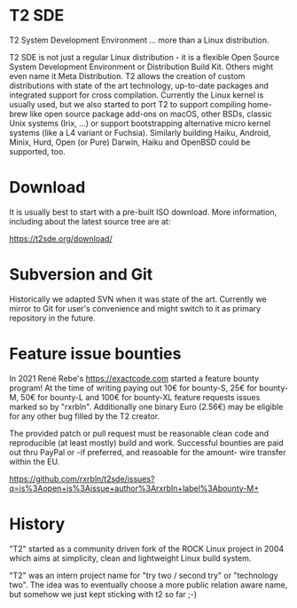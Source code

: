 # T2 SDE
T2 System Development Environment
  ... more than a Linux distribution.

T2 SDE is not just a regular Linux distribution - it is a flexible
Open Source System Development Environment or Distribution Build Kit.
Others might even name it Meta Distribution. T2 allows the creation of
custom distributions with state of the art technology, up-to-date
packages and integrated support for cross compilation. Currently the
Linux kernel is usually used, but we also started to port T2 to
support compiling home-brew like open source package add-ons on macOS,
other BSDs, classic Unix systems (Irix, ...) or support bootstrapping
alternative micro kernel systems (like a L4 variant or
Fuchsia). Similarly building Haiku, Android, Minix, Hurd, Open (or
Pure) Darwin, Haiku and OpenBSD could be supported, too.

# Download

It is usually best to start with a pre-built ISO download. More
information, including about the latest source tree are at:

https://t2sde.org/download/

# Subversion and Git

Historically we adapted SVN when it was state of the art. Currently
we mirror to Git for user's convenience and might switch to it as
primary repository in the future.

# Feature issue bounties

In 2021 René Rebe's https://exactcode.com started a feature bounty
program! At the time of writing paying out 10€ for bounty-S, 25€ for
bounty-M, 50€ for bounty-L and 100€ for bounty-XL feature requests
issues marked so by "rxrbln". Additionally one binary Euro (2.56€)
may be eligible for any other bug filled by the T2 creator.

The provided patch or pull request must be reasonable clean code and
reproducible (at least mostly) build and work. Successful bounties are
paid out thru PayPal or -if preferred, and reasoable for the amount-
wire transfer within the EU.

https://github.com/rxrbln/t2sde/issues?q=is%3Aopen+is%3Aissue+author%3Arxrbln+label%3Abounty-M+

# History

"T2" started as a community driven fork of the ROCK Linux project in
2004 which aims at simplicity, clean and lightweight Linux build system.

"T2" was an intern project name for "try two / second try" or "technology
two". The idea was to eventually choose a more public relation aware
name, but somehow we just kept sticking with t2 so far ;-)
